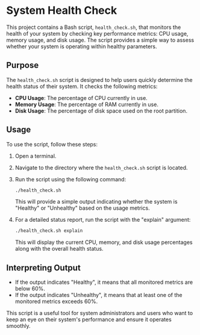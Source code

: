 # System Health Check

This project contains a Bash script, `health_check.sh`, that monitors the health of your system by checking key performance metrics: CPU usage, memory usage, and disk usage. The script provides a simple way to assess whether your system is operating within healthy parameters.

## Purpose

The `health_check.sh` script is designed to help users quickly determine the health status of their system. It checks the following metrics:

- **CPU Usage**: The percentage of CPU currently in use.
- **Memory Usage**: The percentage of RAM currently in use.
- **Disk Usage**: The percentage of disk space used on the root partition.

## Usage

To use the script, follow these steps:

1. Open a terminal.
2. Navigate to the directory where the `health_check.sh` script is located.
3. Run the script using the following command:

   ```bash
   ./health_check.sh
   ```

   This will provide a simple output indicating whether the system is "Healthy" or "Unhealthy" based on the usage metrics.

4. For a detailed status report, run the script with the "explain" argument:

   ```bash
   ./health_check.sh explain
   ```

   This will display the current CPU, memory, and disk usage percentages along with the overall health status.

## Interpreting Output

- If the output indicates "Healthy", it means that all monitored metrics are below 60%.
- If the output indicates "Unhealthy", it means that at least one of the monitored metrics exceeds 60%.

This script is a useful tool for system administrators and users who want to keep an eye on their system's performance and ensure it operates smoothly.